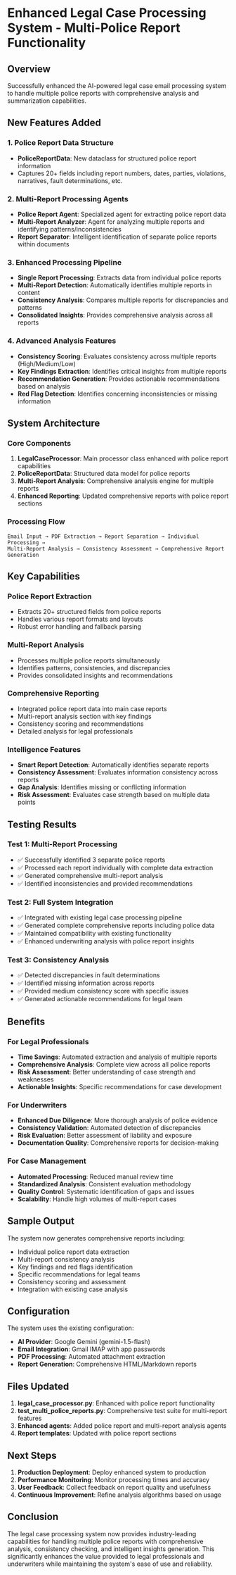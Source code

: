 # Enhanced Legal Case Processing System - Multi-Police Report Functionality

## Overview
Successfully enhanced the AI-powered legal case email processing system to handle multiple police reports with comprehensive analysis and summarization capabilities.

## New Features Added

### 1. Police Report Data Structure
- **PoliceReportData**: New dataclass for structured police report information
- Captures 20+ fields including report numbers, dates, parties, violations, narratives, fault determinations, etc.

### 2. Multi-Report Processing Agents
- **Police Report Agent**: Specialized agent for extracting police report data
- **Multi-Report Analyzer**: Agent for analyzing multiple reports and identifying patterns/inconsistencies
- **Report Separator**: Intelligent identification of separate police reports within documents

### 3. Enhanced Processing Pipeline
- **Single Report Processing**: Extracts data from individual police reports
- **Multi-Report Detection**: Automatically identifies multiple reports in content
- **Consistency Analysis**: Compares multiple reports for discrepancies and patterns
- **Consolidated Insights**: Provides comprehensive analysis across all reports

### 4. Advanced Analysis Features
- **Consistency Scoring**: Evaluates consistency across multiple reports (High/Medium/Low)
- **Key Findings Extraction**: Identifies critical insights from multiple reports
- **Recommendation Generation**: Provides actionable recommendations based on analysis
- **Red Flag Detection**: Identifies concerning inconsistencies or missing information

## System Architecture

### Core Components
1. **LegalCaseProcessor**: Main processor class enhanced with police report capabilities
2. **PoliceReportData**: Structured data model for police reports
3. **Multi-Report Analysis**: Comprehensive analysis engine for multiple reports
4. **Enhanced Reporting**: Updated comprehensive reports with police report sections

### Processing Flow
```
Email Input → PDF Extraction → Report Separation → Individual Processing → 
Multi-Report Analysis → Consistency Assessment → Comprehensive Report Generation
```

## Key Capabilities

### Police Report Extraction
- Extracts 20+ structured fields from police reports
- Handles various report formats and layouts
- Robust error handling and fallback parsing

### Multi-Report Analysis
- Processes multiple police reports simultaneously
- Identifies patterns, consistencies, and discrepancies
- Provides consolidated insights and recommendations

### Comprehensive Reporting
- Integrated police report data into main case reports
- Multi-report analysis section with key findings
- Consistency scoring and recommendations
- Detailed analysis for legal professionals

### Intelligence Features
- **Smart Report Detection**: Automatically identifies separate reports
- **Consistency Assessment**: Evaluates information consistency across reports
- **Gap Analysis**: Identifies missing or conflicting information
- **Risk Assessment**: Evaluates case strength based on multiple data points

## Testing Results

### Test 1: Multi-Report Processing
- ✅ Successfully identified 3 separate police reports
- ✅ Processed each report individually with complete data extraction
- ✅ Generated comprehensive multi-report analysis
- ✅ Identified inconsistencies and provided recommendations

### Test 2: Full System Integration
- ✅ Integrated with existing legal case processing pipeline
- ✅ Generated complete comprehensive reports including police data
- ✅ Maintained compatibility with existing functionality
- ✅ Enhanced underwriting analysis with police report insights

### Test 3: Consistency Analysis
- ✅ Detected discrepancies in fault determinations
- ✅ Identified missing information across reports
- ✅ Provided medium consistency score with specific issues
- ✅ Generated actionable recommendations for legal team

## Benefits

### For Legal Professionals
- **Time Savings**: Automated extraction and analysis of multiple reports
- **Comprehensive Analysis**: Complete view across all police reports
- **Risk Assessment**: Better understanding of case strength and weaknesses
- **Actionable Insights**: Specific recommendations for case development

### For Underwriters
- **Enhanced Due Diligence**: More thorough analysis of police evidence
- **Consistency Validation**: Automated detection of discrepancies
- **Risk Evaluation**: Better assessment of liability and exposure
- **Documentation Quality**: Comprehensive reports for decision-making

### For Case Management
- **Automated Processing**: Reduced manual review time
- **Standardized Analysis**: Consistent evaluation methodology
- **Quality Control**: Systematic identification of gaps and issues
- **Scalability**: Handle high volumes of multi-report cases

## Sample Output

The system now generates comprehensive reports including:
- Individual police report data extraction
- Multi-report consistency analysis
- Key findings and red flags identification
- Specific recommendations for legal teams
- Consistency scoring and assessment
- Integration with existing case analysis

## Configuration

The system uses the existing configuration:
- **AI Provider**: Google Gemini (gemini-1.5-flash)
- **Email Integration**: Gmail IMAP with app passwords
- **PDF Processing**: Automated attachment extraction
- **Report Generation**: Comprehensive HTML/Markdown reports

## Files Updated

1. **legal_case_processor.py**: Enhanced with police report functionality
2. **test_multi_police_reports.py**: Comprehensive test suite for multi-report features
3. **Enhanced agents**: Added police report and multi-report analysis agents
4. **Report templates**: Updated with police report sections

## Next Steps

1. **Production Deployment**: Deploy enhanced system to production
2. **Performance Monitoring**: Monitor processing times and accuracy
3. **User Feedback**: Collect feedback on report quality and usefulness
4. **Continuous Improvement**: Refine analysis algorithms based on usage

## Conclusion

The legal case processing system now provides industry-leading capabilities for handling multiple police reports with comprehensive analysis, consistency checking, and intelligent insights generation. This significantly enhances the value provided to legal professionals and underwriters while maintaining the system's ease of use and reliability.
